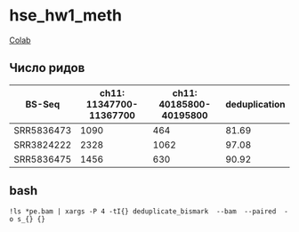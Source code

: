 # hse_hw1_meth
[Colab](https://colab.research.google.com/drive/1adEVel6P7qKHvHKsaQzHZFRMijNlUubr?usp=sharing)

## Число ридов
BS-Seq | ch11: 11347700-11367700 | ch11: 40185800-40195800 | deduplication 
--- | --- | --- | ---
SRR5836473 | 1090 | 464 | 81.69
SRR3824222 | 2328 | 1062 | 97.08
SRR5836475 | 1456 | 630 | 90.92

## bash
```
!ls *pe.bam | xargs -P 4 -tI{} deduplicate_bismark  --bam  --paired  -o s_{} {}
```
